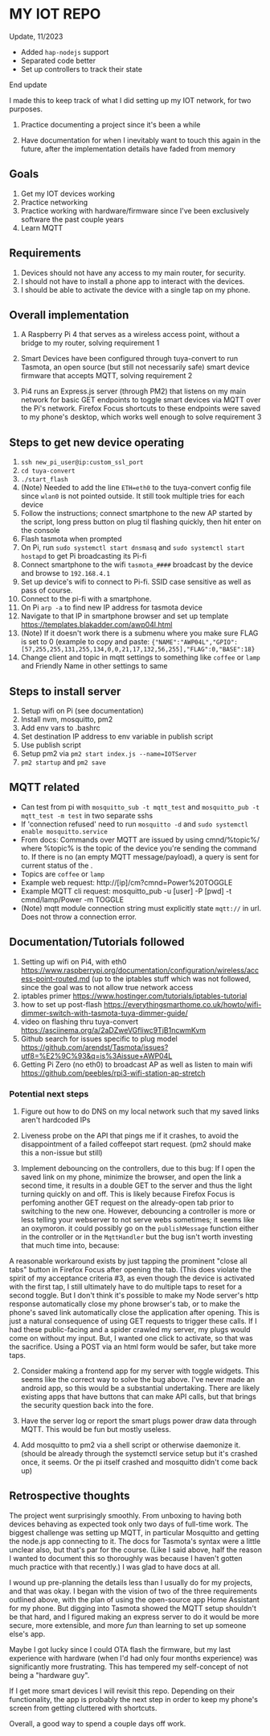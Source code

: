 # MY IOT REPO

Update, 11/2023

* Added `hap-nodejs` support
* Separated code better
* Set up controllers to track their state

End update

I made this to keep track of what I did setting up my IOT network, for two purposes.

1. Practice documenting a project since it's been a while

2. Have documentation for when I inevitably want to touch this again in the future, after the implementation details have faded from memory

## Goals

1. Get my IOT devices working
2. Practice networking
3. Practice working with hardware/firmware since I've been exclusively software the past couple years
4. Learn MQTT

## Requirements

1. Devices should not have any access to my main router, for security.
2. I should not have to install a phone app to interact with the devices.
3. I should be able to activate the device with a single tap on my phone.

## Overall implementation

1. A Raspberry Pi 4 that serves as a wireless access point, without a bridge to my router, solving requirement 1

3. Smart Devices have been configured through tuya-convert to run Tasmota, an open source (but still not necessarily safe) smart device firmware that accepts MQTT, solving requirement 2

2. Pi4 runs an Express.js server (through PM2) that listens on my main network for basic GET endpoints to toggle smart devices via MQTT over the Pi's network. Firefox Focus shortcuts to these endpoints were saved to my phone's desktop, which works well enough to solve requirement 3 

## Steps to get new device operating

1. `ssh new_pi_user@ip:custom_ssl_port`
2. `cd tuya-convert`
3. `./start_flash`
3. (Note) Needed to add the line `ETH=eth0` to the tuya-convert config file since `wlan0` is not pointed outside. It still took multiple tries for each device
4. Follow the instructions; connect smartphone to the new AP started by the script, long press button on plug til flashing quickly, then hit enter on the console
5. Flash tasmota when prompted
7. On Pi, run `sudo systemctl start dnsmasq` and `sudo systemctl start hostapd` to get Pi broadcasting its Pi-fi
6. Connect smartphone to the wifi `tasmota_####` broadcast by the device and browse to `192.168.4.1`
7. Set up device's wifi to connect to Pi-fi. SSID case sensitive as well as pass of course.
8. Connect to the pi-fi with a smartphone.
9. On Pi `arp -a` to find new IP address for tasmota device
10. Navigate to that IP in smartphone browser and set up template https://templates.blakadder.com/awp04l.html
11. (Note) If it doesn't work there is a submenu where you make sure FLAG is set to 0 (example to copy and paste: `{"NAME":"AWP04L","GPIO":[57,255,255,131,255,134,0,0,21,17,132,56,255],"FLAG":0,"BASE":18}`
12. Change client and topic in mqtt settings to something like `coffee` or `lamp` and Friendly Name in other settings to same

## Steps to install server

1. Setup wifi on Pi (see documentation)
2. Install nvm, mosquitto, pm2
3. Add env vars to .bashrc
4. Set destination IP address to env variable in publish script
5. Use publish script
6. Setup pm2 via `pm2 start index.js --name=IOTServer`
7. `pm2 startup` and `pm2 save`

## MQTT related
* Can test from pi with `mosquitto_sub -t mqtt_test` and `mosquitto_pub -t mqtt_test -m test` in two separate sshs
* If 'connection refused' need to run `mosquitto -d` and `sudo systemctl enable mosquitto.service`
* From docs: Commands over MQTT are issued by using cmnd/%topic%/<command> <parameter> where %topic% is the topic of the device you're sending the command to. If there is no <parameter> (an empty MQTT message/payload), a query is sent for current status of the <command>.
* Topics are `coffee` or `lamp`
* Example web request: http://[ip]/cm?cmnd=Power%20TOGGLE
* Example MQTT cli request: mosquitto_pub -u [user] -P [pwd] -t cmnd/lamp/Power -m TOGGLE
* (Note) mqtt module connection string must explicitly state `mqtt://` in url. Does not throw a connection error.

## Documentation/Tutorials followed

1. Setting up wifi on Pi4, with eth0 https://www.raspberrypi.org/documentation/configuration/wireless/access-point-routed.md (up to the iptables stuff which was not followed, since the goal was to not allow true network access
2. iptables primer https://www.hostinger.com/tutorials/iptables-tutorial
3. how to set up post-flash https://everythingsmarthome.co.uk/howto/wifi-dimmer-switch-with-tasmota-tuya-dimmer-guide/
4. video on flashing thru tuya-convert https://asciinema.org/a/2aDZweVGfliwc9TjB1ncwmKvm
5. Github search for issues specific to plug model https://github.com/arendst/Tasmota/issues?utf8=%E2%9C%93&q=is%3Aissue+AWP04L
6. Getting Pi Zero (no eth0) to broadcast AP as well as listen to main wifi https://github.com/peebles/rpi3-wifi-station-ap-stretch 
### Potential next steps

1. Figure out how to do DNS on my local network such that my saved links aren't hardcoded IPs

1. Liveness probe on the API that pings me if it crashes, to avoid the disappointment of a failed coffeepot start request. (pm2 should make this a non-issue but still)

1. Implement debouncing on the controllers, due to this bug: If I open the saved link on my phone, minimize the browser, and open the link a second time, it results in a double GET to the server and thus the light turning quickly on and off. This is likely because Firefox Focus is perfoming another GET request on the already-open tab prior to switching to the new one. However, debouncing a controller is more or less telling your webserver to not serve webs sometimes; it seems like an oxymoron. it could possibly go on the `publishMessage` function either in the controller or in the `MqttHandler` but the bug isn't worth investing that much time into, because: 

A reasonable workaround exists by just tapping the prominent "close all tabs" button in Firefox Focus after opening the tab. (This does violate the spirit of my acceptance criteria #3, as even though the device is activated with the first tap, I still ultimately have to do multiple taps to reset for a second toggle. But I don't think it's possible to make my Node server's http response automatically close my phone browser's tab, or to make the phone's saved link automatically close the application after opening. This is just a natural consequence of using GET requests to trigger these calls. If I had these public-facing and a spider crawled my server, my plugs would come on without my input. But, I wanted one click to activate, so that was the sacrifice. Using a POST via an html form would be safer, but take more taps. 

2. Consider making a frontend app for my server with toggle widgets. This seems like the correct way to solve the bug above. I've never made an android app, so this would be a substantial undertaking. There are likely existing apps that have buttons that can make API calls, but that brings the security question back into the fore.

3. Have the server log or report the smart plugs power draw data through MQTT. This would be fun but mostly useless.

4. Add mosquitto to pm2 via a shell script or otherwise daemonize it. (should be already through the systemctl service setup but it's crashed once, it seems. Or the pi itself crashed and mosquitto didn't come back up)

## Retrospective thoughts

The project went surprisingly smoothly. From unboxing to having both devices behaving as expected took only two days of full-time work. The biggest challenge was setting up MQTT, in particular Mosquitto and getting the node.js app connecting to it. The docs for Tasmota's syntax were a little unclear also, but that's par for the course. (Like I said above, half the reason I wanted to document this so thoroughly was because I haven't gotten much practice with that recently.) I was glad to have docs at all. 

I wound up pre-planning the details less than I usually do for my projects, and that was okay. I began with the vision of two of the three requirements outlined above, with the plan of using the open-source app Home Assistant for my phone. But digging into Tasmota showed the MQTT setup shouldn't be that hard, and I figured making an express server to do it would be more secure, more extensible, and more _fun_ than learning to set up someone else's app.  

Maybe I got lucky since I could OTA flash the firmware, but my last experience with hardware (when I'd had only four months experience) was significantly more frustrating. This has tempered my self-concept of not being a "hardware guy".

If I get more smart devices I will revisit this repo. Depending on their functionality, the app is probably the next step in order to keep my phone's screen from getting cluttered with shortcuts.

Overall, a good way to spend a couple days off work.
